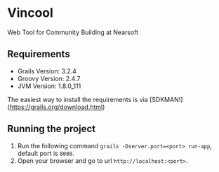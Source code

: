 # Vincool
Web Tool for Community Building at Nearsoft

## Requirements

- Grails Version: 3.2.4
- Groovy Version: 2.4.7
- JVM Version: 1.8.0_111

The easiest way to install the requirements is via [SDKMAN!] (https://grails.org/download.html)

## Running the project
1. Run the following command ``grails -Dserver.port=<port> run-app``, default port is ``8080``.
2. Open your browser and go to url ``http://localhost:<port>``.
